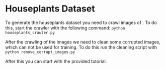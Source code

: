 
# Houseplants Dataset

To generate the houseplants dataset you need to crawl images of . To do this, start the crawler with the following command: `python houseplants_crawler.py`

After the crawling of the images we need to clean some corrupted images, which can not be used for training. To do this run the cleaning script with `python remove_corrupt_images.py`

After this you can start with the provided tutorial.

